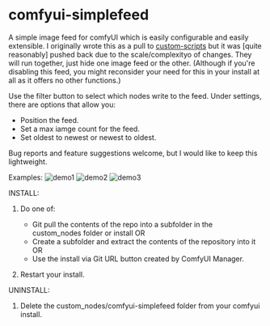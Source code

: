 # comfyui-simplefeed
A simple image feed for comfyUI which is easily configurable and easily extensible. I originally wrote this as a pull to [custom-scripts](https://github.com/pythongosssss/ComfyUI-Custom-Scripts ) but it was [quite reasonably] pushed back due to the scale/complexityo of changes. They will run together, just hide one image feed or the other. (Although if you're disabling this feed, you might reconsider your need for this in your install at all as it offers no other functions.)

Use the filter button to select which nodes write to the feed. 
Under settings, there are options that allow you:
 * Position the feed.
 * Set a max iamge count for the feed.
 * Set oldest to newest or newest to oldest.

Bug reports and feature suggestions welcome, but I would like to keep this lightweight.

Examples:
![demo1](https://github.com/tachyon-beep/comfyui-simplefeed/assets/544926/406832d5-ef51-4a4a-8467-fca93623dbbe)
![demo2](https://github.com/tachyon-beep/comfyui-simplefeed/assets/544926/de0a797b-2072-40ac-9fce-378fb4286ae1)
![demo3](https://github.com/tachyon-beep/comfyui-simplefeed/assets/544926/def2656f-e37b-41b7-857a-aebfef037a8d)

INSTALL:
1. Do one of:
   - Git pull the contents of the repo into a subfolder in the custom_nodes folder or install OR
   - Create a subfolder and extract the contents of the repository into it OR
   - Use the install via Git URL button created by ComfyUI Manager.

2. Restart your install.

UNINSTALL:
1. Delete the custom_nodes/comfyui-simplefeed folder from your comfyui install.

